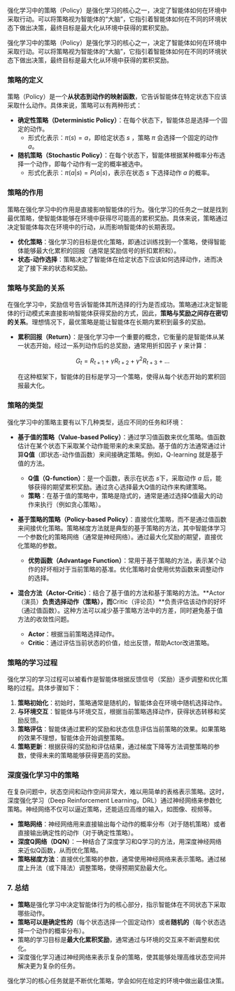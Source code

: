 强化学习中的策略（Policy）是强化学习的核心之一，决定了智能体如何在环境中采取行动。可以将策略视为智能体的“大脑”，它指引着智能体如何在不同的环境状态下做出决策，最终目标是最大化从环境中获得的累积奖励。

强化学习中的策略（Policy）是强化学习的核心之一，决定了智能体如何在环境中采取行动。可以将策略视为智能体的“大脑”，它指引着智能体如何在不同的环境状态下做出决策，最终目标是最大化从环境中获得的累积奖励。

### 策略的定义

策略（Policy）是一个**从状态到动作的映射函数**，它告诉智能体在特定状态下应该采取什么动作。具体来说，策略可以有两种形式：

- **确定性策略（Deterministic Policy）**：在每个状态下，智能体总是选择一个固定的动作。
  - 形式化表示：$\pi(s)=a$，即给定状态 $s$ ，策略 $\pi$ 会选择一个固定的动作 $a$。
- **随机策略（Stochastic Policy）**：在每个状态下，智能体根据某种概率分布选择一个动作，即每个动作有一定的概率被选中。
  - 形式化表示：$\pi(a|s)=P(a|s)$，表示在状态 $s$ 下选择动作 $a$ 的概率。

### 策略的作用

策略在强化学习中的作用是直接影响智能体的行为。强化学习的任务之一就是找到最优策略，使智能体能够在环境中获得尽可能高的累积奖励。具体来说，策略通过决定智能体每次在环境中的行动，从而影响智能体的长期表现。

- **优化策略**：强化学习的目标是优化策略，即通过训练找到一个策略，使得智能体能够最大化累积的回报（通常是奖励信号的折扣累积和）。
- **状态-动作选择**：策略决定了智能体在给定状态下应该如何选择动作，进而决定了接下来的状态和奖励。

### 策略与奖励的关系

在强化学习中，奖励信号告诉智能体其所选择的行为是否成功。策略通过决定智能体的行动模式来直接影响智能体获得奖励的方式，因此，**策略与奖励之间存在密切的关系**。理想情况下，最优策略是能让智能体在长期内累积到最多的奖励。

- **累积回报（Return）**：是强化学习中一个重要的概念，它衡量的是智能体从某一状态开始，经过一系列动作后的总奖励，通常用折扣因子 $\gamma$ 来计算： 
  
  $$
  G_t=R_{t+1}+\gamma R_{t+2}+\gamma^2R_{t+3}+...
  $$
  
  在这种框架下，智能体的目标是学习一个策略，使得从每个状态开始的累积回报最大化。

### 策略的类型

强化学习中的策略主要有以下几种类型，适应不同的任务和环境：

- **基于值的策略（Value-based Policy）**：通过学习值函数来优化策略。值函数估计在某个状态下采取某个动作能带来的未来奖励。基于值的方法通常通过计算**Q值**（即状态-动作值函数）来间接确定策略。例如，Q-learning 就是基于值的方法。
  
  - **Q值（Q-function）**：是一个函数，表示在状态 $s$下，采取动作 $a$ 后，能够获得的期望累积奖励。通过贪心选择最大Q值的动作来构建策略。
  - **策略**：在基于值的策略中，策略是隐式的，通常是通过选择Q值最大的动作来执行（例如贪心策略）。

- **基于策略的策略（Policy-based Policy）**：直接优化策略，而不是通过值函数来间接优化策略。策略梯度方法就是典型的基于策略的方法，其中智能体学习一个参数化的策略网络（通常是神经网络）。通过最大化奖励的期望，直接优化策略的参数。
  
  - **优势函数（Advantage Function）**：常用于基于策略的方法，表示某个动作的好坏相对于当前策略的基准。优化策略时会使用优势函数来调整动作的选择。

- **混合方法（Actor-Critic）**：结合了基于值的方法和基于策略的方法。**Actor（演员）**负责选择动作（策略），而**Critic（评论员）**负责评估该动作的好坏（通过值函数）。这种方法可以减少基于策略方法中的方差，同时避免基于值方法的收敛性问题。
  
  - **Actor**：根据当前策略选择动作。
  - **Critic**：通过评估当前状态的价值，给出反馈，帮助Actor改进策略。

### 策略的学习过程

强化学习的学习过程可以被看作是智能体根据反馈信号（奖励）逐步调整和优化策略的过程。具体步骤如下：

1. **策略初始化**：初始时，策略通常是随机的，智能体会在环境中随机选择动作。
2. **与环境交互**：智能体与环境交互，根据当前策略选择动作，获得状态转移和奖励反馈。
3. **策略评估**：智能体通过累积的奖励和状态信息评估当前策略的效果。如果策略的效果不理想，智能体会开始调整策略。
4. **策略更新**：根据获得的奖励和评估结果，通过梯度下降等方法调整策略的参数，使得未来的策略能够获得更高的奖励。

### 深度强化学习中的策略

在复杂问题中，状态空间和动作空间非常大，难以用简单的表格表示策略。这时，深度强化学习（Deep Reinforcement Learning，DRL）通过神经网络来参数化策略。神经网络不仅可以逼近策略，还能适应高维的输入，如图像、视频等。

- **策略网络**：神经网络用来直接输出每个动作的概率分布（对于随机策略）或者直接输出确定性的动作（对于确定性策略）。
- **深度Q网络（DQN）**：一种结合了深度学习和Q学习的方法，用深度神经网络来近似Q函数，从而优化策略。
- **策略梯度方法**：直接优化策略的参数，通常使用神经网络来表示策略。通过梯度上升法（或下降法）调整策略，使得预期奖励最大化。

### 7. **总结**

- **策略**是强化学习中决定智能体行为的核心部分，指示智能体在不同状态下采取哪些动作。
- **策略可以是确定性的**（每个状态选择一个固定动作）或者**随机的**（每个状态选择一个动作的概率分布）。
- 策略的学习目标是**最大化累积奖励**，通常通过与环境的交互来不断调整和优化。
- 深度强化学习通过神经网络来表示复杂的策略，使其能够处理高维状态空间并解决更为复杂的任务。

强化学习的核心任务就是不断优化策略，学会如何在给定的环境中做出最佳决策。